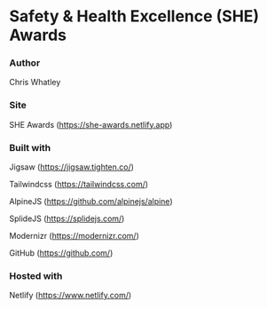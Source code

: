# Safety & Health Excellence (SHE) Awards

### Author
Chris Whatley

### Site
SHE Awards (https://she-awards.netlify.app)

### Built with
Jigsaw (https://jigsaw.tighten.co/)

Tailwindcss (https://tailwindcss.com/)

AlpineJS (https://github.com/alpinejs/alpine)

SplideJS (https://splidejs.com/)

Modernizr (https://modernizr.com/)

GitHub (https://github.com/)

### Hosted with
Netlify (https://www.netlify.com/)